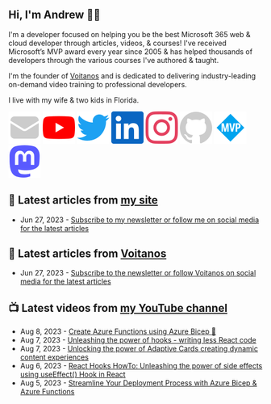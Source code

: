 ## Hi, I'm Andrew 👋🏼

I'm a developer focused on helping you be the best Microsoft 365 web & cloud developer through articles, videos, & courses! I've received Microsoft’s MVP award every year since 2005 & has helped thousands of developers through the various courses I've authored & taught.

I'm the founder of [Voitanos](https://www.voitanos.io) and is dedicated to delivering industry-leading on-demand video training to professional developers.

I live with my wife & two kids in Florida.

[![](./images/mail.svg)](https://www.andrewconnell.com/newsletter) 
[![](./images/youtube.svg)](https://www.youtube.com/@andrew_connell) 
[![](./images/twitter.svg)](https://www.twitter.com/andrewconnell) 
[![](./images/linkedin.svg)](https://www.linkedin.com/in/andrewconnell) 
[![](./images/instagram.svg)](https://www.instagram.com/andrewconnell1) 
[![](./images/github.svg)](https://github.com/andrewconnell) 
[![](./images/mvp.svg)](https://mvp.microsoft.com/en-us/PublicProfile/21083?fullName=Andrew%20Connell) 
<a rel="me" href="https://mastodon.world/@andrewconnell"><img src="./images/mastodon.svg" /></a> 

## 📘 Latest articles from [my site](https://www.andrewconnell.com)
<!-- MYBLOG-POST-LIST:START -->
- Jun 27, 2023 - [Subscribe to my newsletter or follow me on social media for the latest articles](https://www.andrewconnell.com/newsletter)<!-- MYBLOG-POST-LIST:END -->

## 📙 Latest articles from [Voitanos](https://www.voitanos.io/blog)
<!-- VOITANOSBLOG-POST-LIST:START -->
- Jun 27, 2023 - [Subscribe to the newsletter or follow Voitanos on social media for the latest articles](https://www.voitanos.io/newsletter)<!-- VOITANOSBLOG-POST-LIST:END -->

## 📺 Latest videos from [my YouTube channel](https://www.youtube.com/@andrew_connell)
<!-- VOITANOSYOUTUBE-POST-LIST:START -->
- Aug 8, 2023 - [Create Azure Functions using Azure Bicep 💪](https://www.youtube.com/watch?v=gXGAN1fn9Fc)
- Aug 7, 2023 - [Unleashing the power of hooks - writing less React code](https://www.youtube.com/watch?v=SivMduLSYw4)
- Aug 7, 2023 - [Unlocking the power of Adaptive Cards creating dynamic content experiences](https://www.youtube.com/watch?v=auS_NcXy34U)
- Aug 6, 2023 - [React Hooks HowTo: Unleashing the power of side effects using useEffect&lpar;&rpar; Hook in React](https://www.youtube.com/watch?v=MmzQiqy4pg4)
- Aug 5, 2023 - [Streamline Your Deployment Process with Azure Bicep &amp; Azure Functions](https://www.youtube.com/watch?v=zszlVlSvEXk)<!-- VOITANOSYOUTUBE-POST-LIST:END -->
